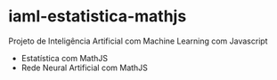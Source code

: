 # iaml-estatistica-mathjs
Projeto de Inteligência Artificial com Machine Learning com Javascript

- Estatística com MathJS
- Rede Neural Artificial com MathJS
